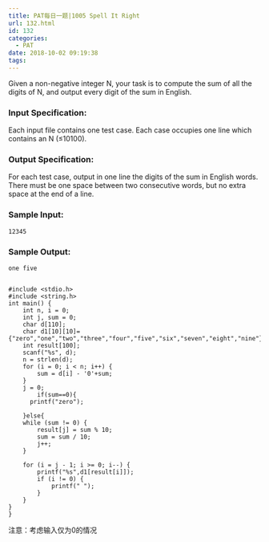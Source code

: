 ```yaml
---
title: PAT每日一题|1005 Spell It Right
url: 132.html
id: 132
categories:
  - PAT
date: 2018-10-02 09:19:38
tags:
---
```


Given a non-negative integer N, your task is to compute the sum of all the digits of N, and output every digit of the sum in English.

### Input Specification:

Each input file contains one test case. Each case occupies one line which contains an N (≤10​100​​).

### Output Specification:

For each test case, output in one line the digits of the sum in English words. There must be one space between two consecutive words, but no extra space at the end of a line.

### Sample Input:

    12345
    

### Sample Output:

    one five
    

    #include <stdio.h>
    #include <string.h>
    int main() {
    	int n, i = 0;
    	int j, sum = 0;
    	char d[110];
    	char d1[10][10]={"zero","one","two","three","four","five","six","seven","eight","nine"};
    	int result[100];
    	scanf("%s", d);
    	n = strlen(d);
    	for (i = 0; i < n; i++) {
    		sum = d[i] - '0'+sum;
    	}
    	j = 0;
    		if(sum==0){
    	  printf("zero");
    	  
    	}else{
    	while (sum != 0) {
    		result[j] = sum % 10;
    		sum = sum / 10;
    		j++;
    	}
    
    	for (i = j - 1; i >= 0; i--) {
    		printf("%s",d1[result[i]]);
    		if (i != 0) {
    			printf(" ");
    		}
    	}
    }
    }

注意：考虑输入仅为0的情况
